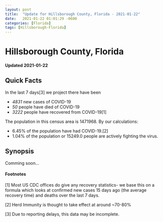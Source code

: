 ```yaml
---
layout: post
title:  "Update for Hillsborough County, Florida - 2021-01-22"
date:   2021-01-22 01:01:29 -0600
categories: [Florida]
tags: [Hillsborough-Florida]
---
```


# Hillsborough County, Florida
#### Updated 2021-01-22

## Quick Facts

In the last 7 days[3] we project there have been
- *4831* new cases of COVID-19
- *50* people have died of COVID-19
- *3222* people have recovered from COVID-19[1]

The population in this census area is 1471968. By our calculations:
- 6.45% of the population have had COVID-19.[2]
- 1.04% of the population or 15249.0 people are actively fighting the virus.

## Synopsis

Comming soon...


#### Footnotes

[1] Most US CDC offices do give any recovery statistics- we base this on a formula which looks at confirmed new cases
15 days ago (the average recovery time) and deaths over the last 7 days.

[2] Herd Immunity is thought to take effect at around ~70-80%

[3] Due to reporting delays, this data may be incomplete.
 
    
